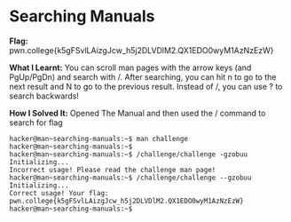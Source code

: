 # Searching Manuals 

**Flag:** pwn.college{k5gFSvlLAizgJcw_h5j2DLVDlM2.QX1EDO0wyM1AzNzEzW}

**What I Learnt:** You can scroll man pages with the arrow keys (and PgUp/PgDn) and search with /. After searching, you can hit n to go to the next result and N to go to the previous result. Instead of /, you can use ? to search backwards!

**How I Solved It:**
Opened The Manual and then used the / command to search for flag

```
hacker@man~searching-manuals:~$ man challenge
hacker@man~searching-manuals:~$
hacker@man~searching-manuals:~$ /challenge/challenge -gzobuu
Initializing...
Incorrect usage! Please read the challenge man page!
hacker@man~searching-manuals:~$ /challenge/challenge --gzobuu
Initializing...
Correct usage! Your flag: pwn.college{k5gFSvlLAizgJcw_h5j2DLVDlM2.QX1EDO0wyM1AzNzEzW}
hacker@man~searching-manuals:~$




```